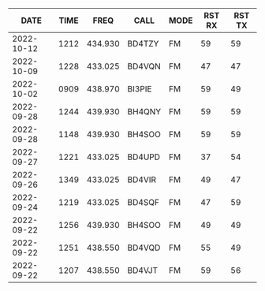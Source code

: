 |DATE|TIME|FREQ|CALL|MODE|RST RX|RST TX|
|-|-|-|-|-|-|-|
|2022-10-12|1212|434.930|BD4TZY|FM|59|59|
|2022-10-09|1228|433.025|BD4VQN|FM|47|47|
|2022-10-02|0909|438.970|BI3PIE|FM|59|49|
|2022-09-28|1244|439.930|BH4QNY|FM|59|59|
|2022-09-28|1148|439.930|BH4SOO|FM|59|59|
|2022-09-27|1221|433.025|BD4UPD|FM|37|54|
|2022-09-26|1349|433.025|BD4VIR|FM|49|47|
|2022-09-24|1219|433.025|BD4SQF|FM|47|59|
|2022-09-22|1256|439.930|BH4SOO|FM|49|49|
|2022-09-22|1251|438.550|BD4VQD|FM|55|49|
|2022-09-22|1207|438.550|BD4VJT|FM|59|56|
